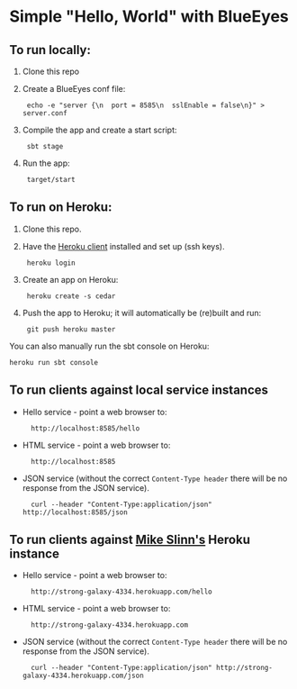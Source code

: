 Simple "Hello, World" with BlueEyes
===================================

To run locally:
---------------

1. Clone this repo

2. Create a BlueEyes conf file:

        echo -e "server {\n  port = 8585\n  sslEnable = false\n}" > server.conf

3. Compile the app and create a start script:

        sbt stage

4. Run the app:

        target/start


To run on Heroku:
-----------------

1. Clone this repo.

2. Have the [Heroku client](http://toolbelt.herokuapp.com/) installed and set up (ssh keys).

        heroku login

3. Create an app on Heroku:

        heroku create -s cedar

4. Push the app to Heroku; it will automatically be (re)built and run:

        git push heroku master


You can also manually run the sbt console on Heroku:

    heroku run sbt console


To run clients against local service instances
-----------------------------------------

* Hello service - point a web browser to:

        http://localhost:8585/hello

* HTML service - point a web browser to:

        http://localhost:8585

* JSON service (without the correct `Content-Type header` there will be no response from the JSON service).

        curl --header "Content-Type:application/json" http://localhost:8585/json

To run clients against [Mike Slinn's](http://micronauticsresearch.com) Heroku instance
---------------------------------------------------------------------------------

* Hello service - point a web browser to:

        http://strong-galaxy-4334.herokuapp.com/hello

* HTML service - point a web browser to:

        http://strong-galaxy-4334.herokuapp.com

* JSON service (without the correct `Content-Type header` there will be no response from the JSON service).

        curl --header "Content-Type:application/json" http://strong-galaxy-4334.herokuapp.com/json


